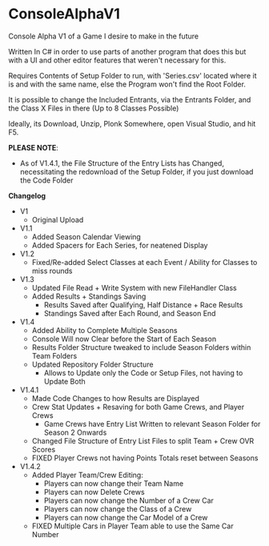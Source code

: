 # ConsoleAlphaV1
Console Alpha V1 of a Game I desire to make in the future

Written In C# in order to use parts of another program that does this but with a UI and other editor features that weren't necessary for this.

Requires Contents of Setup Folder to run, with 'Series.csv' located where it is and with the same name, else the Program won't find the Root Folder.

It is possible to change the Included Entrants, via the Entrants Folder, and the Class X Files in there (Up to 8 Classes Possible)

Ideally, its Download, Unzip, Plonk Somewhere, open Visual Studio, and hit F5.

**PLEASE NOTE**:
* As of V1.4.1, the File Structure of the Entry Lists has Changed, necessitating the redownload of the Setup Folder, if you just download the Code Folder


**Changelog**
* V1
  - Original Upload
* V1.1
  - Added Season Calendar Viewing
  - Added Spacers for Each Series, for neatened Display
* V1.2
  - Fixed/Re-added Select Classes at each Event / Ability for Classes to miss rounds
* V1.3
  - Updated File Read + Write System with new FileHandler Class
  - Added Results + Standings Saving
    - Results Saved after Qualifying, Half Distance + Race Results
    - Standings Saved after Each Round, and Season End
* V1.4
  - Added Ability to Complete Multiple Seasons
  - Console Will now Clear before the Start of Each Season
  - Results Folder Structure tweaked to include Season Folders within Team Folders
  - Updated Repository Folder Structure
    - Allows to Update only the Code or Setup Files, not having to Update Both
* V1.4.1
  - Made Code Changes to how Results are Displayed
  - Crew Stat Updates + Resaving for both Game Crews, and Player Crews
    - Game Crews have Entry List Written to relevant Season Folder for Season 2 Onwards
  - Changed File Structure of Entry List Files to split Team + Crew OVR Scores
  - FIXED Player Crews not having Points Totals reset between Seasons
* V1.4.2
  - Added Player Team/Crew Editing:
    - Players can now change their Team Name
    - Players can now Delete Crews
    - Players can now change the Number of a Crew Car 
    - Players can now change the Class of a Crew
    - Players can now change the Car Model of a Crew
  - FIXED Multiple Cars in Player Team able to use the Same Car Number
